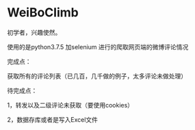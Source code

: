 # WeiBoClimb
初学者，兴趣使然。

使用的是python3.7.5  加selenium 进行的爬取网页端的微博评论情况

完成点：

获取所有的评论列表（已几百，几千做的例子，太多评论未做处理）

待完成点：

1，转发以及二级评论未获取（要使用cookies）

2，数据存库或者是写入Excel文件
